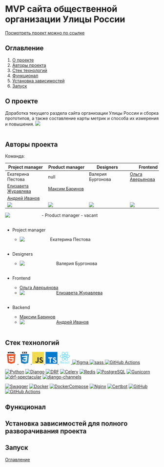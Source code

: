# MVP сайта общественной организации Улицы России

[Посмотреть проект можно по ссылке](streetrussia.github.io/frontend/)

## Оглавление <a id="contents"></a>

1. [О проекте](#about)
2. [Авторы проекта](#authors)
4. [Стек технологий](#tools)
5. [Функционал](#functional)
6. [Установка зависимостей](#installation)
7. [Запуск](#start)

## О проекте <a id="about"></a>

Доработка текущего раздела сайта организации Улицы России и сборка прототипов, а также составление карты метрик и способа их измерения и повышения. 
<img src="https://user-images.githubusercontent.com/74038190/221352995-5ac18bdf-1a19-4f99-bbb6-77559b220470.gif" width="400">
<br><br>

## Авторы проекта <a id="authors"></a>
Команда:

| Project manager     | Product manager     | Designers           | Frontend            | Backend             | 
|---------------------|---------------------|---------------------|---------------------|---------------------|
| Екатерина Пестова   | null                | Валерия Бургонова   |  [Ольга Аверьянова](https://github.com/OlgaOlgar47)
[Елизавета Журавлева](https://github.com/Zhuuravel)|  [Максим Баринов](https://github.com/CraftyPlonkton)
[Андрей Иванов](https://github.com/Mist3s) | 
| <img align="left" src="https://user-images.githubusercontent.com/74038190/236119160-976a0405-caa7-470c-9356-16d43402ea0a.gif" width="120"> | <img align="left" src="https://user-images.githubusercontent.com/74038190/235224431-e8c8c12e-6826-47f1-89fb-2ddad83b3abf.gif" width="120"> | <img align="left" src="https://user-images.githubusercontent.com/74038190/213760705-0d5bf320-4f43-4352-b74b-0889ae726bf7.gif" width="120"> | <img align="left" src="https://user-images.githubusercontent.com/74038190/213760677-e45ca5f7-d1aa-4c2c-91e0-573819287304.gif" width="120"> | <img align="left" src="https://user-images.githubusercontent.com/74038190/212746035-d5c61762-973c-44c0-aec7-887f3b7690e3.gif" width="120"> | 




<p align="left">
- Product manager
  - vacant
    <img align="left" src="https://user-images.githubusercontent.com/74038190/235224431-e8c8c12e-6826-47f1-89fb-2ddad83b3abf.gif" width="120">
    <br><br>

- Project manager
  - Екатерина Пестова
    <img align="left" src="https://user-images.githubusercontent.com/74038190/236119160-976a0405-caa7-470c-9356-16d43402ea0a.gif" width="100">
    <br><br>

- Designers
  - Валерия Бургонова
    <img align="left" src="https://user-images.githubusercontent.com/74038190/213760705-0d5bf320-4f43-4352-b74b-0889ae726bf7.gif" width="120">
    <br><br>

- Frontend
  - [Ольга Аверьянова](https://github.com/OlgaOlgar47)
  - [Елизавета Журавлева](https://github.com/Zhuuravel)
    <img align="left" src="https://user-images.githubusercontent.com/74038190/213760677-e45ca5f7-d1aa-4c2c-91e0-573819287304.gif" width="120">
    <br><br>

- Backend
  - [Максим Баринов](https://github.com/CraftyPlonkton)
  - [Андрей Иванов](https://github.com/Mist3s)
    <img align="left" src="https://user-images.githubusercontent.com/74038190/212746035-d5c61762-973c-44c0-aec7-887f3b7690e3.gif" width="120">
    <br><br>

</p>


## Стек технологий <a id="tools"></a>

<p align="left">
  <a href="https://www.w3.org/html/" target="_blank" rel="noreferrer">
    <img src="https://raw.githubusercontent.com/devicons/devicon/master/icons/html5/html5-original-wordmark.svg" alt="html5" width="40" height="40"/>
  </a>
  <a href="https://www.w3schools.com/css/" target="_blank" rel="noreferrer">
    <img src="https://raw.githubusercontent.com/devicons/devicon/master/icons/css3/css3-original-wordmark.svg" alt="css3" width="40" height="40"/>
  </a>
  <a href="https://developer.mozilla.org/en-US/docs/Web/JavaScript" target="_blank" rel="noreferrer">
    <img src="https://raw.githubusercontent.com/devicons/devicon/master/icons/javascript/javascript-original.svg" alt="javascript" width="40" height="40"/>
  </a>
  <a href="https://www.typescriptlang.org/" target="_blank" rel="noreferrer">
    <img src="https://raw.githubusercontent.com/devicons/devicon/master/icons/typescript/typescript-original.svg" alt="typescript" width="40" height="40"/>
  </a>
  <a href="https://reactjs.org/" target="_blank" rel="noreferrer">
    <img src="https://raw.githubusercontent.com/devicons/devicon/master/icons/react/react-original-wordmark.svg" alt="react" width="40" height="40"/>
  </a>
  <a href="https://www.figma.com/" target="_blank" rel="noreferrer">
    <img src="https://www.vectorlogo.zone/logos/figma/figma-icon.svg" alt="figma" width="40" height="40"/>
  </a>
<a href="https://sass-lang.com/" target="_blank" rel="noreferrer">
  <img src="https://www.vectorlogo.zone/logos/sass-lang/sass-lang-icon.svg" alt="sass" width="40" height="40"/>
</a>
<a href="https://github.com/features/actions" target="_blank" rel="noreferrer">
  <img src="https://github.githubassets.com/images/modules/logos_page/GitHub-Actions-icon.png" alt="GitHub Actions" width="40" height="40"/>
</a>
</p>


[![Python](https://img.shields.io/badge/Python-3.12-blue?style=for-the-badge&logo=Python)](https://www.python.org/)
[![Django](https://img.shields.io/badge/Django-%204.2-blue?style=for-the-badge&logo=django)](https://www.djangoproject.com/)
[![DRF](https://img.shields.io/badge/Django%20REST%20Framework-%203.14.0-blue?style=for-the-badge&logo=django)](https://www.django-rest-framework.org/)
[![Celery](https://img.shields.io/badge/Celery-%205.3.6-blue?style=for-the-badge&logo=celery)](https://docs.celeryq.dev/en/stable/)
[![Redis](https://img.shields.io/badge/Redis-%205.0.1-blue?style=for-the-badge&logo=redis)](https://redis.io/)
[![PostgreSQL](https://img.shields.io/badge/PostgreSQL-%2016-blue?style=for-the-badge&logo=PostgreSQL)]([https://www.postgresql.org/])
[![Gunicorn](https://img.shields.io/badge/Gunicorn-%2020.1.0-blue?style=for-the-badge&logo=gunicorn)](https://gunicorn.org/)
[![drf-spectacular](https://img.shields.io/badge/drf--spectacular-0.27.0-blue?style=for-the-badge)](https://drf-spectacular.readthedocs.io/)
[![django-channels](https://img.shields.io/badge/django--channels-4.0.0-blue?style=for-the-badge)](https://channels.readthedocs.io/)

[![Swagger](https://img.shields.io/badge/Swagger-4A154B?style=for-the-badge&logo=swagger&logoColor=Black)](https://swagger.io/)
[![Docker](https://img.shields.io/badge/Docker-white?style=for-the-badge&logo=docker&logoColor=White)](https://www.docker.com/)
[![DockerCompose](https://img.shields.io/badge/Docker_Compose-34567C?style=for-the-badge&logo=docsdotrs&logoColor=White)](https://docs.docker.com/compose/)
[![Nginx](https://img.shields.io/badge/Nginx-009639?style=for-the-badge&logo=nginx&logoColor=white)](https://nginx.org/)
[![Certbot](https://img.shields.io/badge/certbot-003A70?style=for-the-badge&logo=letsencrypt&logoColor=white)](https://certbot.eff.org/)
[![GitHub](https://img.shields.io/badge/GitHub-100000?style=for-the-badge&logo=github&logoColor=white)](https://docs.github.com/ru)
[![GitHub Actions](https://img.shields.io/badge/GitHub_Actions-2088FF?style=for-the-badge&logo=github-actions&logoColor=white)](https://docs.github.com/en/actions)

## Функционал<a id="functional"></a>


## Установка зависимостей для полного разворачивания проекта<a id="installation"></a>


## Запуск <a id="start"></a>



[Оглавление](#contents)
